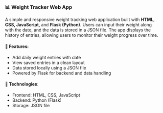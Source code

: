 
### 📊 Weight Tracker Web App

A simple and responsive weight tracking web application built with **HTML, CSS, JavaScript**, and **Flask (Python)**. Users can input their weight along with the date, and the data is stored in a JSON file. The app displays the history of entries, allowing users to monitor their weight progress over time.

#### 🔧 Features:

* Add daily weight entries with date
* View saved entries in a clean layout
* Data stored locally using a JSON file
* Powered by Flask for backend and data handling

#### 🚀 Technologies:

* Frontend: HTML, CSS, JavaScript
* Backend: Python (Flask)
* Storage: JSON file


